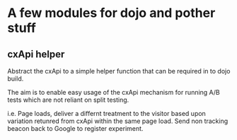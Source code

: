 # A few modules for dojo and pother stuff

## cxApi helper
Abstract the cxApi to a simple helper function that can be required in to dojo build.

The aim is to enable easy usage of the cxApi mechanism for running A/B tests which are not reliant on split testing.

i.e. Page loads, deliver a differnt treatment to the visitor based upon variation retunred from cxApi within the same page load. Send non tracking beacon back to Google to register experiment.


